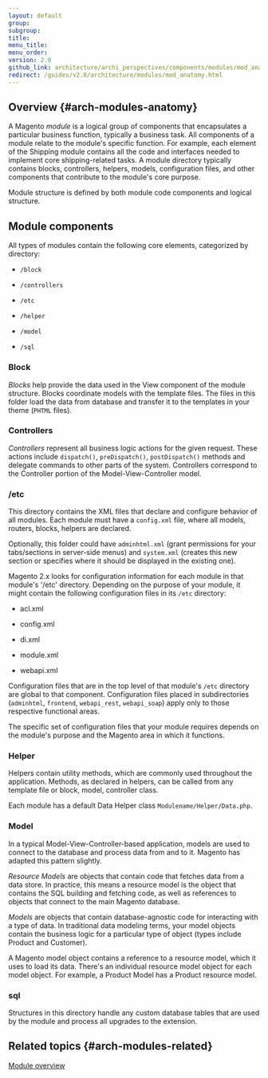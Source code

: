```yaml
---
layout: default
group:
subgroup:
title:
menu_title:
menu_order:
version: 2.0
github_link: architecture/archi_perspectives/components/modules/mod_anatomy.md
redirect: /guides/v2.0/architecture/modules/mod_anatomy.html
---
```


## Overview {#arch-modules-anatomy}

A Magento <i>module</i> is a logical group of components that encapsulates a particular business function, typically a business task. All components of a module relate to the module's specific function. For example, each element of the Shipping module contains all the code and interfaces needed to implement core shipping-related tasks. A module directory typically contains blocks, controllers, helpers, models, configuration files, and other components that contribute to the module's core purpose.

Module structure is defined by both module code components and logical structure.

## Module components

All types of modules contain the following core elements, categorized by directory:

* `/block`

* `/controllers`

* `/etc`

* `/helper`

* `/model`

* `/sql`

### Block

<i>Blocks</i> help provide the data used in the View component of the module structure. Blocks coordinate models with the template files. The files in this folder load the data from database and transfer it to the templates in your theme (`PHTML` files).

### Controllers

<i>Controllers</i> represent all business logic actions for the given request. These actions include `dispatch()`, `preDispatch()`, `postDispatch()` methods and delegate commands to other parts of the system. Controllers correspond to the Controller portion of the Model-View-Controller model.

### /etc

This directory contains the XML files that declare and configure behavior of all modules. Each module must have a `config.xml` file, where  all models, routers, blocks, helpers are declared.

Optionally, this folder could have `adminhtml.xml` (grant permissions for your tabs/sections in server-side menus) and `system.xml` (creates this new section or specifies where it should be displayed in the existing one).

Magento 2.x looks for configuration information for each module in that module's '/etc' directory. Depending on the purpose of your module, it might contain the following configuration files in its `/etc` directory:

* acl.xml

* config.xml

* di.xml

* module.xml

* webapi.xml

Configuration files that are in the top level of that module's `/etc` directory are global to that component. Configuration files placed in subdirectories (`adminhtml`, `frontend`, `webapi_rest`, `webapi_soap`) apply only to those respective functional areas.

The specific set of configuration files that your module requires depends on the module's purpose and the Magento area in which it functions.

### Helper

Helpers contain utility methods, which are commonly used throughout the application. Methods, as declared in helpers, can be called from any template file or block, model, controller class.

Each module has a default Data Helper class `Modulename/Helper/Data.php`.

### Model
In a typical Model-View-Controller-based application, models are used to connect to the database and process  data from and to it. Magento has adapted this pattern slightly.

<i>Resource Models</i> are objects that contain code that fetches data from a data store. In practice, this means a resource model is the object that contains the SQL building and fetching code, as well as references to objects that connect to the main Magento database.

<i>Models</i> are objects that contain database-agnostic code for interacting with a type of data. In traditional data modeling terms, your model objects contain the business logic for a particular type of object (types include Product and Customer).

A Magento model object contains a reference to a resource model, which it uses to load its data. There's an individual resource model object for each model object. For example, a Product Model has a Product resource model.

### sql
Structures in this directory handle any custom database tables that are used by the module and process all upgrades to the extension.

## Related topics {#arch-modules-related}

<a href="{{page.baseurl}}architecture/archi_perspectives/components/modules/mod_intro.html">Module overview</a>
